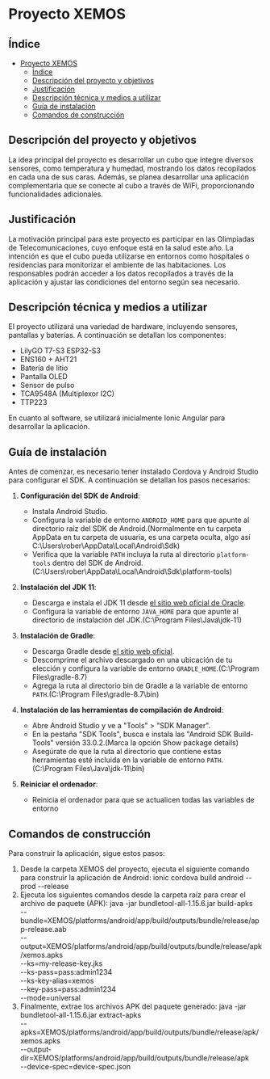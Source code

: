 # Proyecto XEMOS

## Índice
- [Proyecto XEMOS](#proyecto-xemos)
  - [Índice](#índice)
  - [Descripción del proyecto y objetivos](#descripción-del-proyecto-y-objetivos)
  - [Justificación](#justificación)
  - [Descripción técnica y medios a utilizar](#descripción-técnica-y-medios-a-utilizar)
  - [Guía de instalación](#guía-de-instalación)
  - [Comandos de construcción](#comandos-de-construcción)

## Descripción del proyecto y objetivos

La idea principal del proyecto es desarrollar un cubo que integre diversos sensores, como temperatura y humedad, mostrando los datos recopilados en cada una de sus caras. Además, se planea desarrollar una aplicación complementaria que se conecte al cubo a través de WiFi, proporcionando funcionalidades adicionales.

## Justificación

La motivación principal para este proyecto es participar en las Olimpiadas de Telecomunicaciones, cuyo enfoque está en la salud este año. La intención es que el cubo pueda utilizarse en entornos como hospitales o residencias para monitorizar el ambiente de las habitaciones. Los responsables podrán acceder a los datos recopilados a través de la aplicación y ajustar las condiciones del entorno según sea necesario.

## Descripción técnica y medios a utilizar

El proyecto utilizará una variedad de hardware, incluyendo sensores, pantallas y baterías. A continuación se detallan los componentes:
- LilyGO T7-S3 ESP32-S3
- ENS160 + AHT21
- Batería de litio
- Pantalla OLED
- Sensor de pulso
- TCA9548A (Multiplexor I2C)
- TTP223

En cuanto al software, se utilizará inicialmente Ionic Angular para desarrollar la aplicación.

## Guía de instalación

Antes de comenzar, es necesario tener instalado Cordova y Android Studio para configurar el SDK. A continuación se detallan los pasos necesarios:

1. **Configuración del SDK de Android**:
   - Instala Android Studio.
   - Configura la variable de entorno `ANDROID_HOME` para que apunte al directorio raíz del SDK de Android.(Normalmente en tu carpeta AppData en tu carpeta de usuaria, es una carpeta oculta, algo así C:\Users\rober\AppData\Local\Android\Sdk)
   - Verifica que la variable `PATH` incluya la ruta al directorio `platform-tools` dentro del SDK de Android.(C:\Users\rober\AppData\Local\Android\Sdk\platform-tools)

2. **Instalación del JDK 11**:
   - Descarga e instala el JDK 11 desde [el sitio web oficial de Oracle](https://www.oracle.com/java/technologies/javase/jdk11-archive-downloads.html).
   - Configura la variable de entorno `JAVA_HOME` para que apunte al directorio de instalación del JDK.(C:\Program Files\Java\jdk-11)

3. **Instalación de Gradle**:
   - Descarga Gradle desde [el sitio web oficial](https://gradle.org/releases/?_gl=1*1so3t6a*_ga*MTA5MDEwODQyMS4xNzEzNDg1OTcx*_ga_7W7NC6YNPT*MTcxMzQ4NTk3Mi4xLjEuMTcxMzQ4NTk4NS40Ny4wLjA).
   - Descomprime el archivo descargado en una ubicación de tu elección y configura la variable de entorno `GRADLE_HOME`.(C:\Program Files\gradle-8.7)
   - Agrega la ruta al directorio bin de Gradle a la variable de entorno `PATH`.(C:\Program Files\gradle-8.7\bin)

4. **Instalación de las herramientas de compilación de Android**:
   - Abre Android Studio y ve a "Tools" > "SDK Manager".
   - En la pestaña "SDK Tools", busca e instala las "Android SDK Build-Tools" versión 33.0.2.(Marca la opción Show package details)
   - Asegúrate de que la ruta al directorio que contiene estas herramientas esté incluida en la variable de entorno `PATH`.(C:\Program Files\Java\jdk-11\bin)

5. **Reiniciar el ordenador**:
   - Reinicia el ordenador para que se actualicen todas las variables de entorno

## Comandos de construcción

Para construir la aplicación, sigue estos pasos:

1. Desde la carpeta XEMOS del proyecto, ejecuta el siguiente comando para construir la aplicación de Android:
   ionic cordova build android --prod --release
2. Ejecuta los siguientes comandos desde la carpeta raíz para crear el archivo de paquete (APK):
    java -jar bundletool-all-1.15.6.jar build-apks \
    --bundle=XEMOS/platforms/android/app/build/outputs/bundle/release/app-release.aab \
    --output=XEMOS/platforms/android/app/build/outputs/bundle/release/apk/xemos.apks \
    --ks=my-release-key.jks \
    --ks-pass=pass:admin1234 \
    --ks-key-alias=xemos \
    --key-pass=pass:admin1234 \
    --mode=universal
3. Finalmente, extrae los archivos APK del paquete generado:
    java -jar bundletool-all-1.15.6.jar extract-apks \
    --apks=XEMOS/platforms/android/app/build/outputs/bundle/release/apk/xemos.apks \
    --output-dir=XEMOS/platforms/android/app/build/outputs/bundle/release/apk \
    --device-spec=device-spec.json
